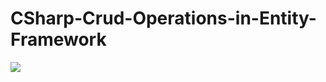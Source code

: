 # CSharp-Crud-Operations-in-Entity-Framework

<img src="https://raw.github.com/AndrejMitrovic/dtk/v0.x.x/screenshots/work-in-progress.png" />
